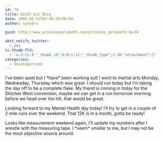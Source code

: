 ```yaml
---
id: 74
title: Quiet but Busy
date: 2005-02-11T07:49:39+00:00
author: synedra

guid: http://www.princesspolymath.com/princess_polymath/?p=74

aktt_notify_twitter:
  - yes
tc-thumb-fld:
  - 'a:2:{s:9:"_thumb_id";b:0;s:11:"_thumb_type";s:10:"attachment";}'
categories:
  - Uncategorized
---
```

I&#8217;ve been quiet but I \*have\* been working out! I went to martial arts Monday, Wednesday, Thursday which was great. I should run today but I&#8217;m taking the day off to be a complete flake. My friend is coming in today for the Stitches West convention, maybe we can get in a run tomorrow morning before we head over the hill, that would be great.
  
Looking forward to my Mental Health day today! I&#8217;ll try to get in a couple of 2 mile runs over the weekend. That 12K is in a month, gotta be ready!
  
Looks like measurement weekend again, I&#8217;ll update my numbers after I wrestle with the measuring tape. I \*seem\* smaller to me, but I may not be the most objective source around.